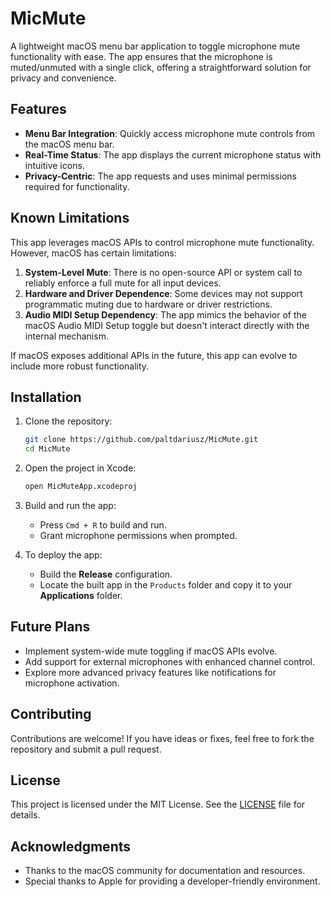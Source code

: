 # MicMute

A lightweight macOS menu bar application to toggle microphone mute functionality with ease. The app ensures that the microphone is muted/unmuted with a single click, offering a straightforward solution for privacy and convenience.

## Features

- **Menu Bar Integration**: Quickly access microphone mute controls from the macOS menu bar.
- **Real-Time Status**: The app displays the current microphone status with intuitive icons.
- **Privacy-Centric**: The app requests and uses minimal permissions required for functionality.

## Known Limitations

This app leverages macOS APIs to control microphone mute functionality. However, macOS has certain limitations:

1. **System-Level Mute**: There is no open-source API or system call to reliably enforce a full mute for all input devices. 
2. **Hardware and Driver Dependence**: Some devices may not support programmatic muting due to hardware or driver restrictions.
3. **Audio MIDI Setup Dependency**: The app mimics the behavior of the macOS Audio MIDI Setup toggle but doesn't interact directly with the internal mechanism.

If macOS exposes additional APIs in the future, this app can evolve to include more robust functionality.

## Installation

1. Clone the repository:
   ```bash
   git clone https://github.com/paltdariusz/MicMute.git
   cd MicMute
   ```

2. Open the project in Xcode:
   ```bash
   open MicMuteApp.xcodeproj
   ```

3. Build and run the app:
   - Press `Cmd + R` to build and run.
   - Grant microphone permissions when prompted.

4. To deploy the app:
   - Build the **Release** configuration.
   - Locate the built app in the `Products` folder and copy it to your **Applications** folder.

## Future Plans

- Implement system-wide mute toggling if macOS APIs evolve.
- Add support for external microphones with enhanced channel control.
- Explore more advanced privacy features like notifications for microphone activation.

## Contributing

Contributions are welcome! If you have ideas or fixes, feel free to fork the repository and submit a pull request.

## License

This project is licensed under the MIT License. See the [LICENSE](LICENSE) file for details.

## Acknowledgments

- Thanks to the macOS community for documentation and resources.
- Special thanks to Apple for providing a developer-friendly environment.
